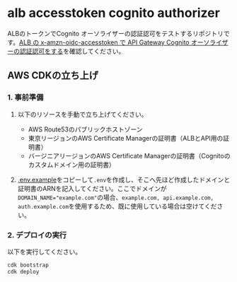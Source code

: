 # alb accesstoken cognito authorizer

ALBのトークンでCognito オーソライザーの認証認可をテストするリポジトリです。[ALB の x-amzn-oidc-accesstoken で API Gateway Cognito オーソライザーの認証認可をする](https://zenn.dev/room_208/articles/7efd7af2a14faa)を確認してください。

## AWS CDKの立ち上げ

### 1. 事前準備
1. 以下のリソースを手動で立ち上げてください。
    - AWS Route53のパブリックホストゾーン
    - 東京リージョンのAWS Certificate Managerの証明書（ALBとAPI用の証明書）
    - バージニアリージョンのAWS Certificate Managerの証明書（Cognitoのカスタムドメイン用の証明書）

2. [.env.example](.env.example)をコピーして`.env`を作成し、そこへ先ほど作成したドメインと証明書のARNを記入してください。ここでドメインが`DOMAIN_NAME="example.com"`の場合、`example.com, api.example.com, auth.example.com`を使用するため、既に使用している場合は空けてください。

### 2. デプロイの実行
以下を実行してください。
```sh
cdk bootstrap
cdk deploy
```